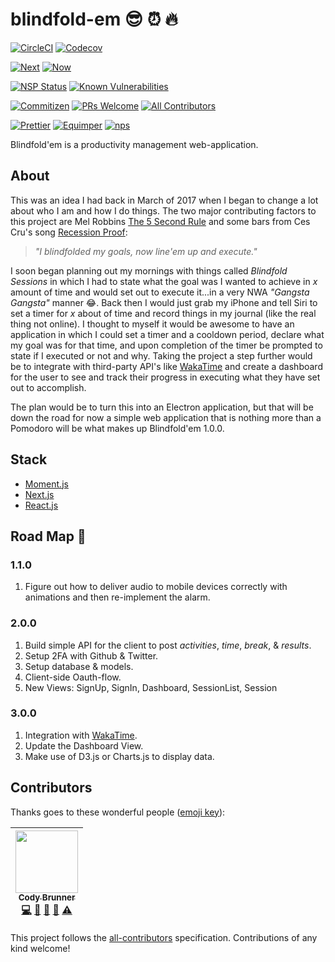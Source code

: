 # blindfold-em :sunglasses: :alarm_clock: :fire:

[![CircleCI](https://img.shields.io/circleci/project/github/rockchalkwushock/blindfold-em.svg?style=flat-square)](https://circleci.com/gh/rockchalkwushock/blindfold-em)
[![Codecov](https://img.shields.io/codecov/c/github/rockchalkwushock/blindfold-em.svg?style=flat-square)](https://codecov.io/gh/rockchalkwushock/blindfold-em)

[![Next](https://img.shields.io/badge/built%20with-next.js-orange.svg?style=flat-square)](https://github.com/zeit/next.js)
[![Now](https://img.shields.io/badge/deployed%20with-now--cli-orange.svg?style=flat-square)](https://github.com/zeit/now-cli)

[![NSP Status](https://nodesecurity.io/orgs/rcws-development/projects/6cd15231-6022-4c22-85c3-18c1ff5452f7/badge)](https://nodesecurity.io/orgs/rcws-development/projects/6cd15231-6022-4c22-85c3-18c1ff5452f7)
[![Known Vulnerabilities](https://snyk.io/test/github/rockchalkwushock/blindfold-em/badge.svg)](https://snyk.io/test/github/rockchalkwushock/blindfold-em)

[![Commitizen](https://img.shields.io/badge/commitizen-friendly-brightgreen.svg?style=flat-square)](http://commitizen.github.io/cz-cli/)
[![PRs Welcome](https://img.shields.io/badge/PRs-welcome-brightgreen.svg?style=flat-square)](https://github.com/rockchalkwushock/how-to-open-source/pulls)
[![All Contributors](https://img.shields.io/badge/all_contributors-1-orange.svg?style=flat-square)](#contributors)

[![Prettier](https://img.shields.io/badge/styled_with-prettier-ff69b4.svg?style=flat-square)](https://github.com/prettier/prettier)
[![Equimper](https://img.shields.io/badge/code%20style-equimper-blue.svg?style=flat-square)](https://github.com/EQuimper/eslint-config-equimper)
[![nps](https://img.shields.io/badge/scripts%20run%20with-nps-blue.svg?style=flat-square)](https://github.com/kentcdodds/nps)

Blindfold'em is a productivity management web-application.

## About

This was an idea I had back in March of 2017 when I began to change a lot about
who I am and how I do things. The two major contributing factors to this project
are Mel Robbins
[The 5 Second Rule](https://www.amazon.com/Second-Rule-Transform-Confidence-Everyday/dp/1682612384/ref=sr_1_1?ie=UTF8&qid=1510691845&sr=8-1&keywords=mel+robbins)
and some bars from Ces Cru's song
[Recession Proof](https://open.spotify.com/user/deimos92/playlist/5xh6CHdYs6QTkQ2TxPk0Xs):

> _"I blindfolded my goals, now line'em up and execute."_

I soon began planning out my mornings with things called _Blindfold Sessions_ in
which I had to state what the goal was I wanted to achieve in _x_ amount of time
and would set out to execute it...in a very NWA _"Gangsta Gangsta"_ manner
:joy:. Back then I would just grab my iPhone and tell Siri to set a timer for
_x_ about of time and record things in my journal (like the real thing not
online). I thought to myself it would be awesome to have an application in which
I could set a timer and a cooldown period, declare what my goal was for that
time, and upon completion of the timer be prompted to state if I executed or not
and why. Taking the project a step further would be to integrate with
third-party API's like [WakaTime](https://wakatime.com) and create a dashboard
for the user to see and track their progress in executing what they have set out
to accomplish.

The plan would be to turn this into an Electron application, but that will be
down the road for now a simple web application that is nothing more than a
Pomodoro will be what makes up Blindfold'em 1.0.0.

## Stack

* [Moment.js](https://momentjs.com/)
* [Next.js](https://zeit.co/blog/next4)
* [React.js](https://reactjs.org/)

## Road Map :car:

### 1.1.0

1. Figure out how to deliver audio to mobile devices correctly with animations
   and then re-implement the alarm.

### 2.0.0

1. Build simple API for the client to post _activities_, _time_, _break_, &
   _results_.
2. Setup 2FA with Github & Twitter.
3. Setup database & models.
4. Client-side Oauth-flow.
5. New Views: SignUp, SignIn, Dashboard, SessionList, Session

### 3.0.0

1. Integration with [WakaTime](https://wakatime.com).
2. Update the Dashboard View.
3. Make use of D3.js or Charts.js to display data.

## Contributors

Thanks goes to these wonderful people
([emoji key](https://github.com/kentcdodds/all-contributors#emoji-key)):

<!-- ALL-CONTRIBUTORS-LIST:START - Do not remove or modify this section -->

| [<img src="https://avatars2.githubusercontent.com/u/19720404?v=4" width="100px;"/><br /><sub><b>Cody Brunner</b></sub>](https://rcws-development.com/)<br />[💻](https://github.com/rockchalkwushock/blindfold-em/commits?author=rockchalkwushock "Code") [🎨](#design-rockchalkwushock "Design") [📖](https://github.com/rockchalkwushock/blindfold-em/commits?author=rockchalkwushock "Documentation") [🤔](#ideas-rockchalkwushock "Ideas, Planning, & Feedback") [⚠️](https://github.com/rockchalkwushock/blindfold-em/commits?author=rockchalkwushock "Tests") |
| :-----------------------------------------------------------------------------------------------------------------------------------------------------------------------------------------------------------------------------------------------------------------------------------------------------------------------------------------------------------------------------------------------------------------------------------------------------------------------------------------------------------------------------------------------------------------: |


<!-- ALL-CONTRIBUTORS-LIST:END -->

This project follows the
[all-contributors](https://github.com/kentcdodds/all-contributors)
specification. Contributions of any kind welcome!
